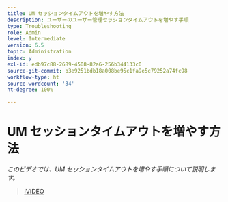 ```yaml
---
title: UM セッションタイムアウトを増やす方法
description: ユーザーのユーザー管理セッションタイムアウトを増やす手順
type: Troubleshooting
role: Admin
level: Intermediate
version: 6.5
topic: Administration
index: y
exl-id: edb97c88-2689-4508-82a6-256b344133c0
source-git-commit: b3e9251bdb18a008be95c1fa9e5c79252a74fc98
workflow-type: ht
source-wordcount: '34'
ht-degree: 100%

---
```



# UM セッションタイムアウトを増やす方法

*このビデオでは、UM セッションタイムアウトを増やす手順について説明します。*

>[!VIDEO](https://video.tv.adobe.com/v/335503?quality=12&learn=on)
